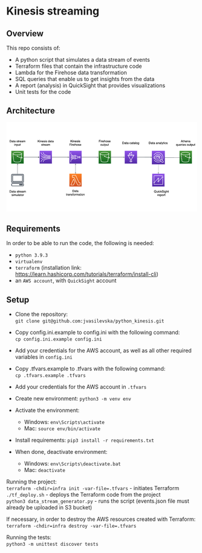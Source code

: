 # Kinesis streaming


## Overview

This repo consists of:
- A python script that simulates a data stream of events
- Terraform files that contain the infrastructure code
- Lambda for the Firehose data transformation
- SQL queries that enable us to get insights from the data
- A report (analysis) in QuickSight that provides visualizations
- Unit tests for the code


## Architecture

![image info](images/solution_diagram.png)


## Requirements

In order to be able to run the code, the following is needed:
- `python 3.9.3`
- `virtualenv`
- `terraform` (installation link: https://learn.hashicorp.com/tutorials/terraform/install-cli)
- an `AWS account`, with `QuickSight` account


## Setup

- Clone the repository: \
`git clone git@github.com:jvasilevska/python_kinesis.git`

- Copy config.ini.example to config.ini with the following command: \
`cp config.ini.example config.ini`

- Add your credentials for the AWS account, as well as all other required variables in `config.ini`

- Copy .tfvars.example to .tfvars with the following command: \
`cp .tfvars.example .tfvars`

- Add your credentials for the AWS account in `.tfvars`

- Create new environment: `python3 -m venv env` 
- Activate the environment: 
	- Windows: `env\Scripts\activate` 
	- Mac: `source env/bin/activate` 
- Install requirements: `pip3 install -r requirements.txt` 

- When done, deactivate environment: 
	- Windows: `env\Scripts\deactivate.bat` 
	- Mac: `deactivate`


Running the project: \
`terraform -chdir=infra init -var-file=.tfvars`     - initiates Terraform \
`./tf_deploy.sh` 												- deploys the Terraform  code from the project \
`python3 data_stream_generator.py`							    - runs the script (events.json file must already be uploaded in S3 bucket) 

If necessary, in order to destroy the AWS resources created with Terraform: \
`terraform -chdir=infra destroy -var-file=.tfvars`

Running the tests: \
`python3 -m unittest discover tests`

